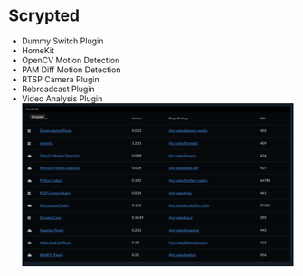 # Scrypted
- Dummy Switch Plugin
- HomeKit
- OpenCV Motion Detection
- PAM Diff Motion Detection
- RTSP Camera Plugin
- Rebroadcast Plugin
- Video Analysis Plugin
![alt text](https://github.com/HomeAssista/scrypted/blob/main/Снимок%20экрана%202023-11-29%20в%2022.10.31.png)
